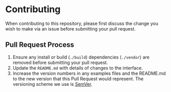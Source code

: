 # Contributing

When contributing to this repository, please first discuss the change you wish to make via an issue before submitting your pull request. 

## Pull Request Process

1. Ensure any install or build (`./build`) dependencies (`./vendor`) are removed before submitting your pull request.
2. Update the `README.md` with details of changes to the interface.
3. Increase the version numbers in any examples files and the README.md to the new version that this
   Pull Request would represent. The versioning scheme we use is [SemVer](http://semver.org/).
